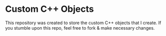 # Custom C++ Objects

This repository was created to store the custom C++ objects that I create.
If you stumble upon this repo, feel free to fork & make necessary changes.
